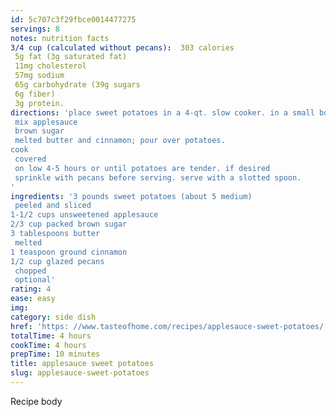 ```yaml
---
id: 5c707c3f29fbce0014477275
servings: 8
notes: nutrition facts
3/4 cup (calculated without pecans):  303 calories
 5g fat (3g saturated fat)
 11mg cholesterol
 57mg sodium
 65g carbohydrate (39g sugars
 6g fiber)
 3g protein.
directions: 'place sweet potatoes in a 4-qt. slow cooker. in a small bowl
 mix applesauce
 brown sugar
 melted butter and cinnamon; pour over potatoes.
cook
 covered
 on low 4-5 hours or until potatoes are tender. if desired
 sprinkle with pecans before serving. serve with a slotted spoon.
'
ingredients: '3 pounds sweet potatoes (about 5 medium)
 peeled and sliced
1-1/2 cups unsweetened applesauce
2/3 cup packed brown sugar
3 tablespoons butter
 melted
1 teaspoon ground cinnamon
1/2 cup glazed pecans
 chopped
 optional'
rating: 4
ease: easy
img:
category: side dish
href: 'https: //www.tasteofhome.com/recipes/applesauce-sweet-potatoes/'
totalTime: 4 hours
cookTime: 4 hours
prepTime: 10 minutes
title: applesauce sweet potatoes
slug: applesauce-sweet-potatoes
---
```

Recipe body